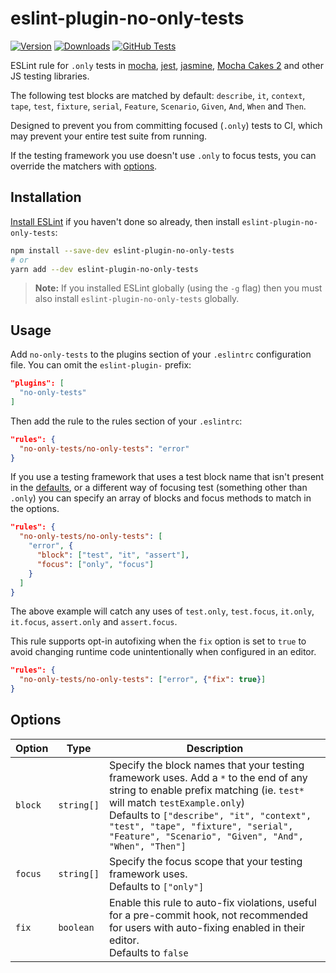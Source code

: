 # eslint-plugin-no-only-tests

[![Version](https://img.shields.io/npm/v/eslint-plugin-no-only-tests.svg)](https://www.npmjs.com/package/eslint-plugin-no-only-tests) [![Downloads](https://img.shields.io/npm/dm/eslint-plugin-no-only-tests.svg)](https://npmcharts.com/compare/eslint-plugin-no-only-tests?minimal=true) [![GitHub Tests](https://github.com/levibuzolic/eslint-plugin-no-only-tests/workflows/Tests/badge.svg)](https://github.com/levibuzolic/eslint-plugin-no-only-tests/actions?query=workflow%3ATests)

ESLint rule for `.only` tests in [mocha](https://mochajs.org/), [jest](https://jestjs.io/), [jasmine](https://jasmine.github.io/), [Mocha Cakes 2](https://github.com/iensu/mocha-cakes-2) and other JS testing libraries.

The following test blocks are matched by default: `describe`, `it`, `context`, `tape`, `test`, `fixture`, `serial`, `Feature`, `Scenario`, `Given`, `And`, `When` and `Then`.

Designed to prevent you from committing focused (`.only`) tests to CI, which may prevent your entire test suite from running.

If the testing framework you use doesn't use `.only` to focus tests, you can override the matchers with [options](#options).

## Installation

[Install ESLint](https://eslint.org/docs/user-guide/getting-started) if you haven't done so already, then install `eslint-plugin-no-only-tests`:

```bash
npm install --save-dev eslint-plugin-no-only-tests
# or
yarn add --dev eslint-plugin-no-only-tests
```

> **Note:** If you installed ESLint globally (using the `-g` flag) then you must also install `eslint-plugin-no-only-tests` globally.

## Usage

Add `no-only-tests` to the plugins section of your `.eslintrc` configuration file. You can omit the `eslint-plugin-` prefix:

```json
"plugins": [
  "no-only-tests"
]
```

Then add the rule to the rules section of your `.eslintrc`:

```json
"rules": {
  "no-only-tests/no-only-tests": "error"
}
```

If you use a testing framework that uses a test block name that isn't present in the [defaults](#options), or a different way of focusing test (something other than `.only`) you can specify an array of blocks and focus methods to match in the options.

```json
"rules": {
  "no-only-tests/no-only-tests": [
    "error", {
      "block": ["test", "it", "assert"],
      "focus": ["only", "focus"]
    }
  ]
}
```

The above example will catch any uses of `test.only`, `test.focus`, `it.only`, `it.focus`, `assert.only` and `assert.focus`.

This rule supports opt-in autofixing when the `fix` option is set to `true` to avoid changing runtime code unintentionally when configured in an editor.

```json
"rules": {
  "no-only-tests/no-only-tests": ["error", {"fix": true}]
}
```

## Options

Option | Type | Description
---|---|---
`block` | `string[]` | Specify the block names that your testing framework uses. Add a `*` to the end of any string to enable prefix matching (ie. `test*` will match `testExample.only`)<br>Defaults to `["describe", "it", "context", "test", "tape", "fixture", "serial", "Feature", "Scenario", "Given", "And", "When", "Then"]`
`focus` | `string[]` | Specify the focus scope that your testing framework uses.<br>Defaults to `["only"]`
`fix` | `boolean` | Enable this rule to auto-fix violations, useful for a pre-commit hook, not recommended for users with auto-fixing enabled in their editor.<br>Defaults to `false`
